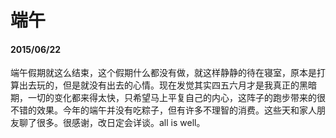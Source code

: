 # 端午
#### 2015/06/22

端午假期就这么结束，这个假期什么都没有做，就这样静静的待在寝室，原本是打算出去玩的，但是就没有出去的心情。现在发觉其实四五六月才是我真正的黑暗期，一切的变化都来得太快，只希望马上平复自己的内心，这阵子的跑步带来的很不错的效果。今年的端午并没有吃粽子，但有许多不理智的消费。这些天和家人朋友聊了很多。很感谢，改日定会详谈。all is well。